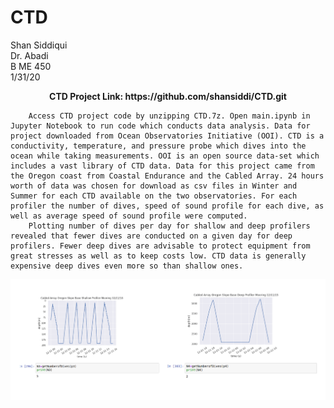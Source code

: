# CTD
Shan Siddiqui<br />
Dr. Abadi<br />
B ME 450<br />
1/31/20<br />
<p align="center">
<b>CTD Project Link: https://github.com/shansiddi/CTD.git</b><br>
  
        Access CTD project code by unzipping CTD.7z. Open main.ipynb in Jupyter Notebook to run code which conducts data analysis. Data for project downloaded from Ocean Observatories Initiative (OOI). CTD is a conductivity, temperature, and pressure probe which dives into the ocean while taking measurements. OOI is an open source data-set which includes a vast library of CTD data. Data for this project came from the Oregon coast from Coastal Endurance and the Cabled Array. 24 hours worth of data was chosen for download as csv files in Winter and Summer for each CTD available on the two observatories. For each profiler the number of dives, speed of sound profile for each dive, as well as average speed of sound profile were computed. 
        Plotting number of dives per day for shallow and deep profilers revealed that fewer dives are conducted on a given day for deep profilers. Fewer deep dives are advisable to protect equipment from great stresses as well as to keep costs low. CTD data is generally expensive deep dives even more so than shallow ones. 
![](images/fig1.png)
